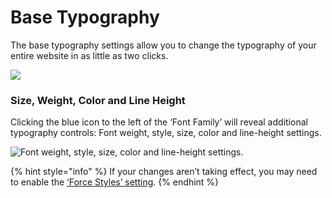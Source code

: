 # Base Typography

The base typography settings allow you to change the typography of your entire website in as little as two clicks.

![](https://fontsplugin.com/wp-content/uploads/2019/04/basic-settings-panel-555x1024.png)



### Size, Weight, Color and Line Height

Clicking the blue icon to the left of the ‘Font Family’ will reveal additional typography controls: Font weight, style, size, color and line-height settings.

![Font weight, style, size, color and line-height settings.](https://fontsplugin.com/wp-content/uploads/2019/04/reveal-settings.png)

{% hint style="info" %}
If your changes aren’t taking effect, you may need to enable the [‘Force Styles’ setting](../debugging/force-styles-setting.md).
{% endhint %}



